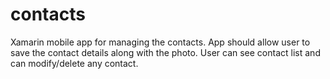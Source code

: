 # contacts
Xamarin mobile app for managing the contacts. App should allow user to save the contact details along with the photo. User can see contact list and can modify/delete any contact. 
